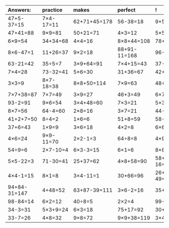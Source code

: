 | Answers: | practice | makes | perfect | ! |
| :--- | :--- | :--- | :--- | :--- |
| 47+5-37=15 | 7×4-17=11 | 62+71+45=178 | 56-38=18 | 9+53=62 | 
| 47+41=88 | 9×9=81 | 50+21=71 | 4×3=12 | 5×5-1=24 | 
| 6×9=54 | 34+34=68 | 4×4=16 | 8×8+44=108 | 78+7=85 | 
| 8×6-47=1 | 11+26=37 | 9×2=18 | 88+91-11=168 | 96-2=94 | 
| 63-21=42 | 35÷5=7 | 3×9+64=91 | 7×4+15=43 | 37-10=27 | 
| 7×4=28 | 73-32=41 | 5×6=30 | 31+36=67 | 42+17=59 | 
| 3×3=9 | 8×7-18=38 | 8×8+50=114 | 7×9=63 | 48÷6=8 | 
| 7×7+38=87 | 7×7=49 | 3×9=27 | 46+3=49 | 6×7=42 | 
| 93-2=91 | 9×6=54 | 3×4+48=60 | 7×3=21 | 5×3=15 | 
| 8×7=56 | 64-4=60 | 2×8=16 | 3×7=21 | 44-30=14 | 
| 41+2+7=50 | 8÷4=2 | 1×6=6 | 51+8=59 | 58-49=9 | 
| 37+6=43 | 1×9=9 | 3×6=18 | 4×2=8 | 6×6=36 | 
| 4×6=24 | 9×9-11=70 | 2×2-1=3 | 64÷8=8 | 4×9=36 | 
| 54÷9=6 | 2×7-10=4 | 6×3-3=15 | 6×1=6 | 8×8=64 | 
| 5×5-22=3 | 71-30=41 | 25+37=62 | 4×8+58=90 | 58+83-16=125 | 
| 4×4-1=15 | 8×1=8 | 3×4-11=1 | 30+66=96 | 26+74-49=51 | 
| 94+84-31=147 | 4+48=52 | 63+87-39=111 | 3×6-2=16 | 35+10=45 | 
| 98-84=14 | 6×2=12 | 40÷8=5 | 2×2=4 | 99-52=47 | 
| 34-3=31 | 5×3+9=24 | 6×3=18 | 75+17=92 | 30+69=99 | 
| 33-7=26 | 4×8=32 | 9×8=72 | 9×9+38=119 | 3×4=12 | 
